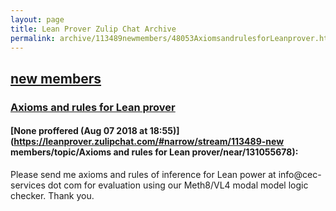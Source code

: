 ```yaml
---
layout: page
title: Lean Prover Zulip Chat Archive 
permalink: archive/113489newmembers/48053AxiomsandrulesforLeanprover.html
---
```


## [new members](index.html)
### [Axioms and rules for Lean prover](48053AxiomsandrulesforLeanprover.html)

#### [None proffered (Aug 07 2018 at 18:55)](https://leanprover.zulipchat.com/#narrow/stream/113489-new members/topic/Axioms and rules for Lean prover/near/131055678):
Please send me axioms and rules of inference for Lean power at info@cec-services dot com for evaluation using our Meth8/VL4 modal model  logic checker.  Thank you.

